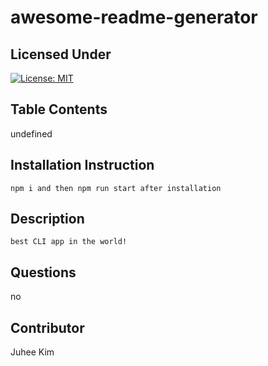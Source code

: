 
# awesome-readme-generator

## Licensed Under
[![License: MIT](https://img.shields.io/badge/License-MIT-yellow.svg)](https://opensource.org/licenses/MIT)

## Table Contents
undefined

## Installation Instruction
```
npm i and then npm run start after installation
```

## Description
```
best CLI app in the world!
```

## Questions
no

## Contributor
Juhee Kim

  